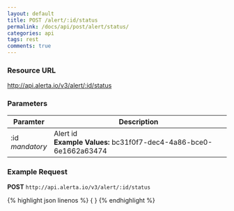 ```yaml
---
layout: default
title: POST /alert/:id/status
permalink: /docs/api/post/alert/status/
categories: api
tags: rest
comments: true
---
```


### Resource URL

http://api.alerta.io/v3/alert/:id/status

### Parameters

| Paramter | Description |
| -------- | -------- |
| :id<br>_mandatory_| Alert id<br>**Example Values:** bc31f0f7-dec4-4a86-bce0-6e1662a63474|

### Example Request

**POST** `http://api.alerta.io/v3/alert/:id/status`

{% highlight json linenos %}
{
}
{% endhighlight %}